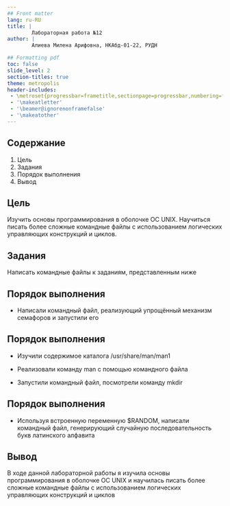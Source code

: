 ```yaml
---
## Front matter
lang: ru-RU
title: |
        Лабораторная работа №12
author: |
        Алиева Милена Арифовна, НКАбд-01-22, РУДН

## Formatting pdf
toc: false
slide_level: 2
section-titles: true
theme: metropolis
header-includes:
 - \metroset{progressbar=frametitle,sectionpage=progressbar,numbering=fraction}
 - '\makeatletter'
 - '\beamer@ignorenonframefalse'
 - '\makeatother'
---
```


## Содержание

1) Цель
2) Задания
3) Порядок выполнения
4) Вывод

## Цель

Изучить основы программирования в оболочке ОС UNIX. Научиться писать более сложные командные файлы с использованием логических управляющих конструкций и циклов.

## Задания

Написать командные файлы к заданиям, представленным ниже

## Порядок выполнения 

- Написали командный файл, реализующий упрощённый механизм семафоров и запустили его

## Порядок выполнения 

- Изучили содержимое каталога /usr/share/man/man1 

- Реализовали команду man с помощью командного файла 

- Запустили командный файл, посмотрели команду mkdir

## Порядок выполнения 

- Используя встроенную переменную $RANDOM, написали командный файл, генерирующий случайную последовательность букв латинского алфавита 

## Вывод 

В ходе данной лабораторной работы я изучила основы программирования в оболочке ОС UNIX и научилась писать более сложные командные файлы с использованием логических управляющих конструкций и циклов
